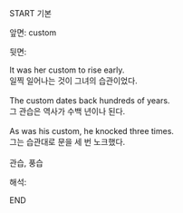 START
기본

앞면:
custom


뒷면:
<div>It was her custom to rise early. </div><div><div>일찍 일어나는 것이 그녀의 습관이었다.</div></div><div><br></div><div><div>The custom dates back hundreds of years. </div><div><div>그 관습은 역사가 수백 년이나 된다.</div></div></div><div><br></div><div><div>As was his custom, he knocked three times. </div><div><div>그는 습관대로 문을 세 번 노크했다.</div></div></div><br>관습, 풍습<br>


해석:
<!--ID: 1746614453709-->
END
